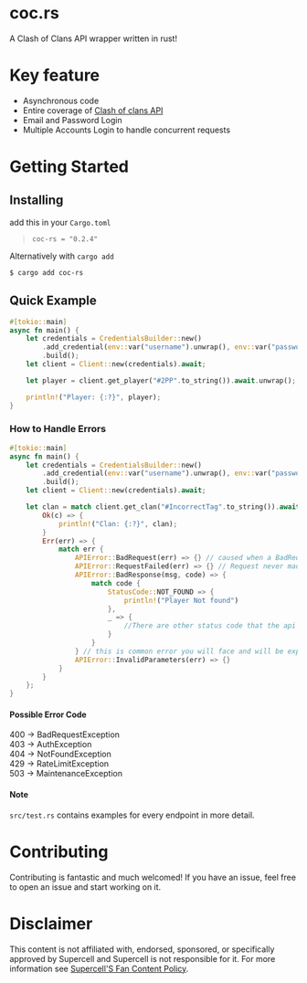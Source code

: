 # coc.rs
A Clash of Clans API wrapper written in rust!

# Key feature
- Asynchronous code
- Entire coverage of [Clash of clans API](https://developer.clashofclans.com)
- Email and Password Login
- Multiple Accounts Login to handle concurrent requests

Getting Started
================

## Installing
add this in your `Cargo.toml` 
> `coc-rs = "0.2.4"`

Alternatively with `cargo add`

`$ cargo add coc-rs`

## Quick Example

```rust
#[tokio::main]
async fn main() {
    let credentials = CredentialsBuilder::new()
        .add_credential(env::var("username").unwrap(), env::var("password").unwrap())
        .build();
    let client = Client::new(credentials).await;

    let player = client.get_player("#2PP".to_string()).await.unwrap();

    println!("Player: {:?}", player);
}
```

### How to Handle Errors
```rust
#[tokio::main]
async fn main() {
    let credentials = CredentialsBuilder::new()
        .add_credential(env::var("username").unwrap(), env::var("password").unwrap())
        .build();
    let client = Client::new(credentials).await;

    let clan = match client.get_clan("#IncorrectTag".to_string()).await {
        Ok(c) => {
            println!("Clan: {:?}", clan);
        }
        Err(err) => {
            match err {
                APIError::BadRequest(err) => {} // caused when a BadRequest is made, such as invalid url parameters 
                APIError::RequestFailed(err) => {} // Request never made it to the API
                APIError::BadResponse(msg, code) => {
                    match code {
                        StatusCode::NOT_FOUND => {
                            println!("Player Not found")
                        },
                        _ => {
                            //There are other status code that the api can return in case of error.
                        }
                    }
                } // this is common error you will face and will be expected to handle it almost everytime
                APIError::InvalidParameters(err) => {}
            }
        }
    };
}
```

#### Possible Error Code

400 -> BadRequestException <br/>
403 -> AuthException <br/>
404 -> NotFoundException<br/>
429 -> RateLimitException <br/>
503 -> MaintenanceException<br/>

#### Note
`src/test.rs` contains examples for every endpoint in more detail. 

# Contributing
Contributing is fantastic and much welcomed! If you have an issue, feel free to open an issue and start working on it.

# Disclaimer
This content is not affiliated with, endorsed, sponsored, or specifically
approved by Supercell and Supercell is not responsible for it.
For more information see [Supercell'S Fan Content Policy](https://www.supercell.com/fan-content-policy).
